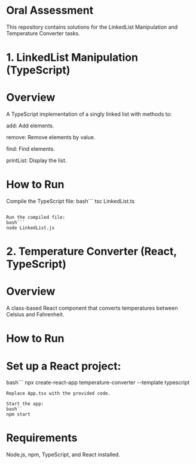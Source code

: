 # Oral Assessment

This repository contains solutions for the LinkedList Manipulation and Temperature Converter tasks.

# 1. LinkedList Manipulation (TypeScript)

# Overview

A TypeScript implementation of a singly linked list with methods to:

add: Add elements.

remove: Remove elements by value.

find: Find elements.

printList: Display the list.

# How to Run

Compile the TypeScript file:
bash```
tsc LinkedList.ts
```

Run the compiled file:
bash```
node LinkedList.js
```
# 2. Temperature Converter (React, TypeScript)

# Overview

A class-based React component that converts temperatures between Celsius and Fahrenheit.

# How to Run

# Set up a React project:
bash```
npx create-react-app temperature-converter --template typescript
```
Replace App.tsx with the provided code.

Start the app:
bash``
npm start
```
# Requirements
Node.js, npm, TypeScript, and React installed.
